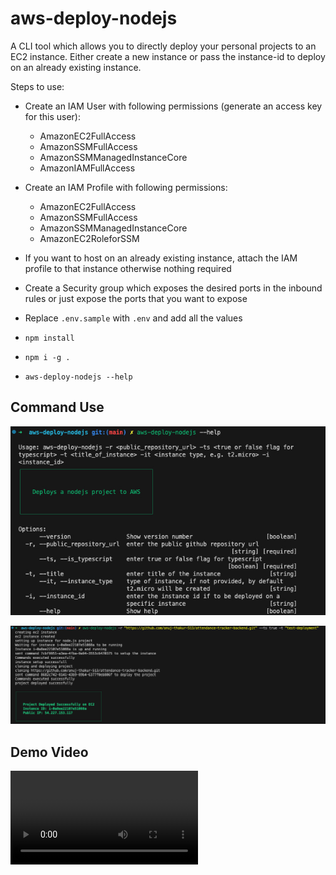 # aws-deploy-nodejs

A CLI tool which allows you to directly deploy your personal projects to an EC2 instance. Either create a new instance or pass the instance-id to deploy on an already existing instance.

Steps to use:
- Create an IAM User with following permissions (generate an access key for this user):
    - AmazonEC2FullAccess
    - AmazonSSMFullAccess
    - AmazonSSMManagedInstanceCore
    - AmazonIAMFullAccess

- Create an IAM Profile with following permissions:
    - AmazonEC2FullAccess
    - AmazonSSMFullAccess
    - AmazonSSMManagedInstanceCore
    - AmazonEC2RoleforSSM

- If you want to host on an already existing instance, attach the IAM profile to that instance otherwise nothing required

- Create a Security group which exposes the desired ports in the inbound rules or just expose the ports that you want to expose

- Replace ```.env.sample``` with ```.env``` and add all the values

- ```npm install```
- ```npm i -g .```
- ```aws-deploy-nodejs --help```

## Command Use
![](/github_assets/aws-deploy-nodejs%20help.jpg)

![](/github_assets/aws-deploy-nodejs%20success.jpg)


## Demo Video
![](/github_assets/AWS%20Deploy%20nodejs%20CLI.mov)